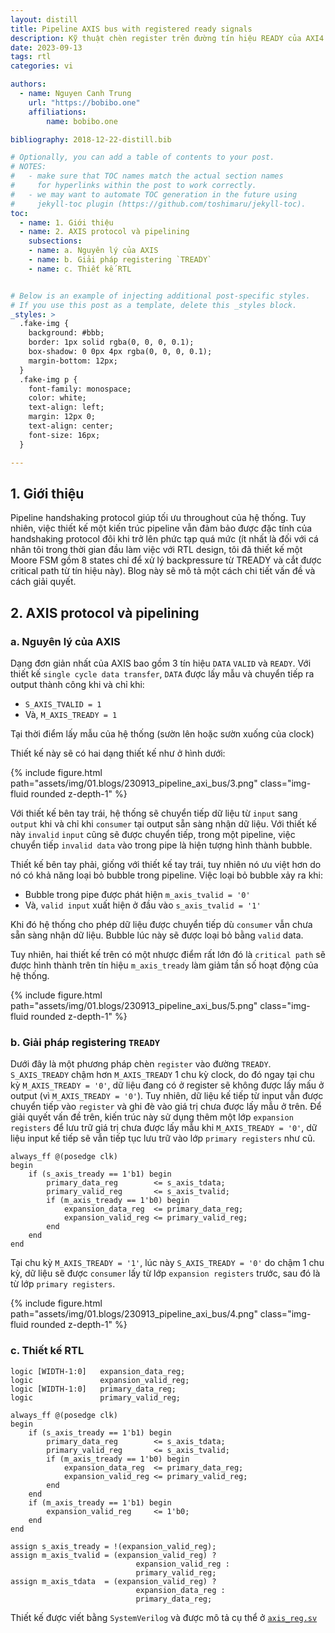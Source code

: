 ```yaml
---
layout: distill
title: Pipeline AXIS bus with registered ready signals
description: Kỹ thuật chèn register trên đường tín hiệu READY của AXI4 Stream
date: 2023-09-13
tags: rtl
categories: vi

authors:
  - name: Nguyen Canh Trung
    url: "https://bobibo.one"
    affiliations:
        name: bobibo.one

bibliography: 2018-12-22-distill.bib

# Optionally, you can add a table of contents to your post.
# NOTES:
#   - make sure that TOC names match the actual section names
#     for hyperlinks within the post to work correctly.
#   - we may want to automate TOC generation in the future using
#     jekyll-toc plugin (https://github.com/toshimaru/jekyll-toc).
toc:
  - name: 1. Giới thiệu
  - name: 2. AXIS protocol và pipelining
    subsections:
    - name: a. Nguyên lý của AXIS
    - name: b. Giải pháp registering `TREADY`
    - name: c. Thiết kế RTL


# Below is an example of injecting additional post-specific styles.
# If you use this post as a template, delete this _styles block.
_styles: >
  .fake-img {
    background: #bbb;
    border: 1px solid rgba(0, 0, 0, 0.1);
    box-shadow: 0 0px 4px rgba(0, 0, 0, 0.1);
    margin-bottom: 12px;
  }
  .fake-img p {
    font-family: monospace;
    color: white;
    text-align: left;
    margin: 12px 0;
    text-align: center;
    font-size: 16px;
  }

---
```

## 1. Giới thiệu

Pipeline handshaking protocol giúp tối ưu throughout của hệ thống. Tuy nhiên, việc thiết kế một kiến trúc pipeline vẫn đảm bảo được đặc tính của handshaking protocol đôi khi trở lên phức tạp quá mức (ít nhất là đối với cá nhân tôi trong thời gian đầu làm việc với RTL design, tôi đã thiết kế một Moore FSM gồm 8 states chỉ để xử lý backpressure từ TREADY và cắt được critical path từ tín hiệu này). Blog này sẽ mô tả một cách chi tiết vấn đề và cách giải quyết. 

## 2. AXIS protocol và pipelining

### a. Nguyên lý của AXIS

Dạng đơn giản nhất của AXIS bao gồm 3 tín hiệu `DATA` `VALID` và `READY`. Với thiết kế `single cycle data transfer`, `DATA` được lấy mẫu và chuyển tiếp ra output thành công khi và chỉ khi:

* `S_AXIS_TVALID = 1` 
* Và, `M_AXIS_TREADY = 1`

Tại thời điểm lấy mẫu của hệ thống (sườn lên hoặc sườn xuống của clock) 

Thiết kế này sẽ có hai dạng thiết kế như ở hình dưới:

<div class="row mt-3">
    <div class="col-sm mt-3 mt-md-0">
        {% include figure.html path="assets/img/01.blogs/230913_pipeline_axi_bus/3.png" class="img-fluid rounded z-depth-1" %}
    </div>
</div>

Với thiết kế bên tay trái, hệ thống sẽ chuyển tiếp dữ liệu từ `input` sang `output` khi và chỉ khi `consumer` tại output sẵn sàng nhận dữ liệu. Với thiết kế này `invalid` `input` cũng sẽ được chuyển tiếp, trong một pipeline, việc chuyển tiếp `invalid data` vào trong pipe là hiện tượng hình thành bubble.

Thiết kế bên tay phải, giống với thiết kế tay trái, tuy nhiên nó ưu việt hơn do nó có khả năng loại bỏ bubble trong pipeline. Việc loại bỏ bubble xảy ra khi:
* Bubble trong pipe được phát hiện `m_axis_tvalid = '0'` 
* Và, `valid input` xuất hiện ở đầu vào `s_axis_tvalid = '1'`

Khi đó hệ thống cho phép dữ liệu được chuyển tiếp dù `consumer` vẫn chưa sẵn sàng nhận dữ liệu. Bubble lúc này sẽ được loại bỏ bằng `valid` data.

Tuy nhiên, hai thiết kế trên có một nhược điểm rất lớn đó là `critical path` sẽ được hình thành trên tín hiệu `m_axis_tready` làm giảm tần số hoạt động của hệ thống.

<div class="row mt-3">
    <div class="col-sm mt-3 mt-md-0">
        {% include figure.html path="assets/img/01.blogs/230913_pipeline_axi_bus/5.png" class="img-fluid rounded z-depth-1" %}
    </div>
</div>

### b. Giải pháp registering `TREADY`

Dưới đây là một phương pháp chèn `register` vào đường `TREADY`. `S_AXIS_TREADY` chậm hơn `M_AXIS_TREADY` 1 chu kỳ clock, do đó ngay tại chu kỳ `M_AXIS_TREADY = '0'`, dữ liệu đang có ở register sẽ không được lấy mấu ở output (vì `M_AXIS_TREADY = '0'`). Tuy nhiên, dữ liệu kế tiếp từ input vẫn được chuyển tiếp vào `register` và ghi đè vào giá trị chưa được lấy mẫu ở trên. Để giải quyết vấn đề trên, kiến trúc này sử dụng thêm một lớp `expansion registers` để lưu trữ giá trị chưa được lấy mẫu khi `M_AXIS_TREADY = '0'`, dữ liệu input kế tiếp sẽ vẫn tiếp tục lưu trữ vào lớp `primary registers` như cũ. 

```
always_ff @(posedge clk) 
begin
    if (s_axis_tready == 1'b1) begin
        primary_data_reg        <= s_axis_tdata;
        primary_valid_reg       <= s_axis_tvalid;
        if (m_axis_tready == 1'b0) begin
            expansion_data_reg  <= primary_data_reg;
            expansion_valid_reg <= primary_valid_reg;
        end
    end
end
```

Tại chu kỳ `M_AXIS_TREADY = '1'`, lúc này `S_AXIS_TREADY = '0'` do chậm 1 chu kỳ, dữ liệu sẽ được `consumer` lấy từ lớp `expansion registers` trước, sau đó là từ lớp `primary registers`.

<div class="row mt-3">
    <div class="col-sm mt-3 mt-md-0">
        {% include figure.html path="assets/img/01.blogs/230913_pipeline_axi_bus/4.png" class="img-fluid rounded z-depth-1" %}
    </div>
</div>


### c. Thiết kế RTL

```
logic [WIDTH-1:0]   expansion_data_reg;
logic               expansion_valid_reg;
logic [WIDTH-1:0]   primary_data_reg;
logic               primary_valid_reg;

always_ff @(posedge clk) 
begin
    if (s_axis_tready == 1'b1) begin
        primary_data_reg        <= s_axis_tdata;
        primary_valid_reg       <= s_axis_tvalid;
        if (m_axis_tready == 1'b0) begin
            expansion_data_reg  <= primary_data_reg;
            expansion_valid_reg <= primary_valid_reg;
        end
    end
    if (m_axis_tready == 1'b1) begin
        expansion_valid_reg     <= 1'b0;
    end
end

assign s_axis_tready = !(expansion_valid_reg); 
assign m_axis_tvalid = (expansion_valid_reg) ? 
                            expansion_valid_reg : 
                            primary_valid_reg;
assign m_axis_tdata  = (expansion_valid_reg) ? 
                            expansion_data_reg : 
                            primary_data_reg;
```

Thiết kế được viết bằng `SystemVerilog` và được mô tả cụ thể ở [`axis_reg.sv`](https://github.com/nguyencanhtrung/systemverilog_axis/blob/master/rtl/axis_reg.sv)
